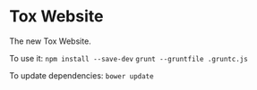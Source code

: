 Tox Website
===========

The new Tox Website.

To use it:
```npm install --save-dev```
```grunt --gruntfile .gruntc.js```

To update dependencies:
```bower update```
